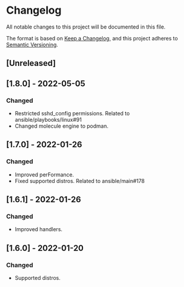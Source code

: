 # Changelog
All notable changes to this project will be documented in this file.

The format is based on [Keep a Changelog](https://keepachangelog.com/en/1.0.0/),
and this project adheres to [Semantic Versioning](https://semver.org/spec/v2.0.0.html).

## [Unreleased]

## [1.8.0] - 2022-05-05
### Changed
- Restricted sshd_config permissions. Related to ansible/playbooks/linux#91
- Changed molecule engine to podman.

## [1.7.0] - 2022-01-26
### Changed
- Improved perFormance.
- Fixed supported distros. Related to ansible/main#178

## [1.6.1] - 2022-01-26
### Changed
- Improved handlers.

## [1.6.0] - 2022-01-20
### Changed
- Supported distros.
